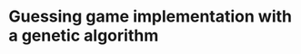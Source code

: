 Guessing game implementation with a genetic algorithm
=====================================================
